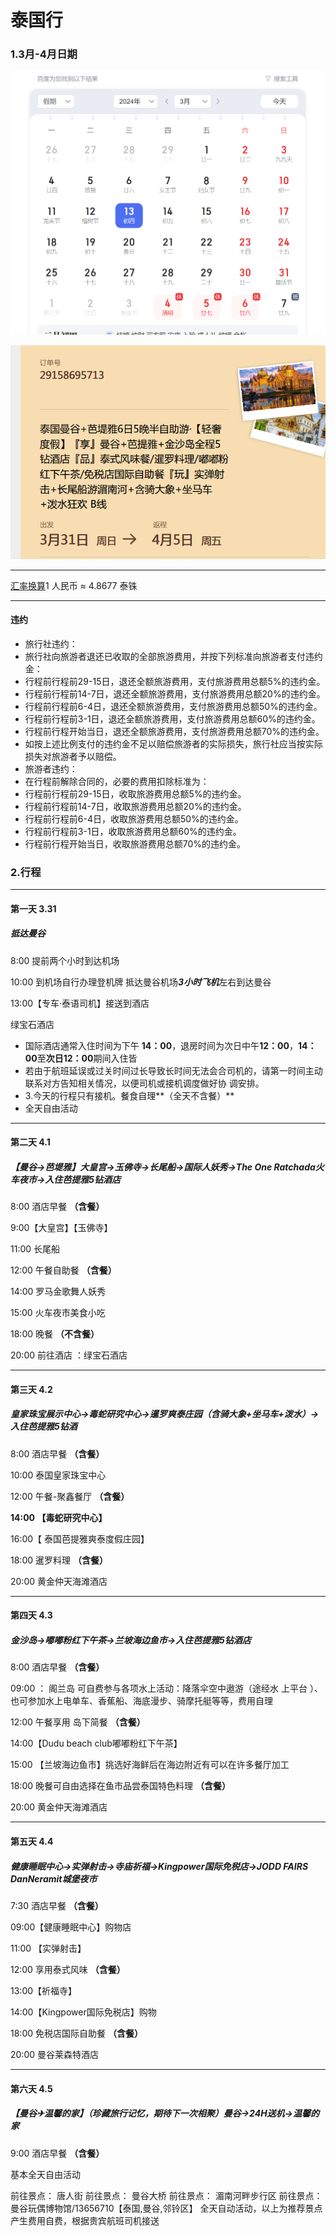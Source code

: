 # 泰国行

### 1.3月-4月日期

![1705140997989](image/泰国行/1705140997989.png)

![1705133255154](image/泰国行/1705133255154.png)

---

[汇率换算](http://www.baidu.com/link?url=fKqoozv4FwYlMFhhTJJ3HPOriTUuffz3uVsQ9J2LKNg373oTincPgyRm3VyaZ6g5mLcfOKOtq6ZwKhC7Zqc_9okAGr5ZM8WQFWSQehphv4pcpnyF__6XqpaOgIBJ7xfy)1 人民币 ≈ 4.8677 泰铢

---

#### 违约

- 旅行社违约：
- 旅行社向旅游者退还已收取的全部旅游费用，并按下列标准向旅游者支付违约金：
- 行程前行程前29-15日，退还全额旅游费用，支付旅游费用总额5%的违约金。
- 行程前行程前14-7日，退还全额旅游费用，支付旅游费用总额20%的违约金。
- 行程前行程前6-4日，退还全额旅游费用，支付旅游费用总额50%的违约金。
- 行程前行程前3-1日，退还全额旅游费用，支付旅游费用总额60%的违约金。
- 行程前行程开始当日，退还全额旅游费用，支付旅游费用总额70%的违约金。
- 如按上述比例支付的违约金不足以赔偿旅游者的实际损失，旅行社应当按实际损失对旅游者予以赔偿。
- 旅游者违约：
- 在行程前解除合同的，必要的费用扣除标准为：
- 行程前行程前29-15日，收取旅游费用总额5%的违约金。
- 行程前行程前14-7日，收取旅游费用总额20%的违约金。
- 行程前行程前6-4日，收取旅游费用总额50%的违约金。
- 行程前行程前3-1日，收取旅游费用总额60%的违约金。
- 行程前行程开始当日，收取旅游费用总额70%的违约金。

### 2.行程

---

#### 第一天 3.31

##### 抵达曼谷

8:00 提前两个小时到达机场

10:00 到机场自行办理登机牌 抵达曼谷机场***3小时飞机***左右到达曼谷

13:00【专车·泰语司机】接送到酒店

绿宝石酒店

- 国际酒店通常入住时间为下午
  **14：00**，退房时间为次日中午**12：00**，**14：00**至**次日12：00**期间入住皆
- 若由于航班延误或过关时间过长导致长时间无法会合司机的，请第一时间主动联系对方告知相关情况，以便司机或接机调度做好协
  调安排。
- 3.今天的行程只有接机。餐食自理**（全天不含餐）**
- 全天自由活动

---

#### 第二天 4.1

##### 【曼谷→芭堤雅】大皇宫→玉佛寺→长尾船→国际人妖秀→The One Ratchada火车夜市→入住芭提雅5钻酒店

8:00 酒店早餐 **（含餐）**

9:00【大皇宫】【玉佛寺】

11:00 长尾船

12:00 午餐自助餐 **（含餐）**

14:00 罗马金歌舞人妖秀

15:00 火车夜市美食小吃

18:00 晚餐 **（不含餐）**

20:00 前往酒店 ：绿宝石酒店

---

#### 第三天 4.2

##### 皇家珠宝展示中心→毒蛇研究中心→暹罗爽泰庄园（含骑大象+坐马车+泼水）→入住芭提雅5钻酒

8:00 酒店早餐 **（含餐）**

10:00 泰国皇家珠宝中心

12:00  午餐-聚鑫餐厅 **（含餐）**

**14:00 【毒蛇研究中心】**

16:00【 泰国芭提雅爽泰度假庄园】

18:00 暹罗料理 **（含餐）**

20:00 黄金仲天海滩酒店

---

#### 第四天 4.3

##### 金沙岛→嘟嘟粉红下午茶→兰坡海边鱼市→入住芭提雅5钻酒店

8:00 酒店早餐 **（含餐）**

09:00 ： 阁兰岛  可自费参与各项水上活动：降落伞空中遨游（途经水
上平台 ）、也可参加水上电单车、香蕉船、海底漫步、骑摩托艇等等，费用自理

12:00  午餐享用 岛下简餐 **（含餐）**

14:00【Dudu beach club嘟嘟粉红下午茶】

15:00 【兰坡海边鱼市】挑选好海鲜后在海边附近有可以在许多餐厅加工

18:00 晚餐可自由选择在鱼市品尝泰国特色料理 **（含餐）**

20:00 黄金仲天海滩酒店

---

#### 第五天 4.4

##### **健康睡眠中心→实弹射击→寺庙祈福→Kingpower国际免税店→JODD FAIRS DanNeramit城堡夜市**

7:30 酒店早餐 **（含餐）**

09:00【健康睡眠中心】购物店

11:00 【实弹射击】

12:00 享用泰式风味 **（含餐）**

13:00【祈福寺】

14:00【Kingpower国际免税店】购物

18:00 免税店国际自助餐 **（含餐）**

20:00 曼谷莱森特酒店

---

#### 第六天 4.5

##### 【曼谷✈温馨的家】（珍藏旅行记忆，期待下一次相聚）曼谷→24H送机→温馨的家

9:00 酒店早餐 **（含餐）**

基本全天自由活动

前往景点： 唐人街
前往景点： 曼谷大桥
前往景点： 湄南河畔步行区
前往景点： 曼谷玩偶博物馆/13656710【泰国,曼谷,邻铃区】
全天自动活动，以上为推荐景点产生费用自费，根据贵宾航班司机接送
